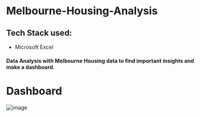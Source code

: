# Melbourne-Housing-Analysis
## Tech Stack used:
- Microsoft Excel
#### Data Analysis with Melbourne Housing data to find important insights and make a dashboard.
# Dashboard
![image](https://github.com/Anmol2205DA/images/blob/main/Screenshot%20(37).png)
